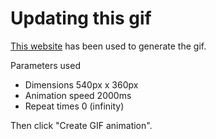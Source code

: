 # Updating this gif

[This website](https://gifmaker.me/) has been used to generate the gif.

Parameters used

* Dimensions 540px x 360px
* Animation speed 2000ms
* Repeat times 0 (infinity)

Then click "Create GIF animation".